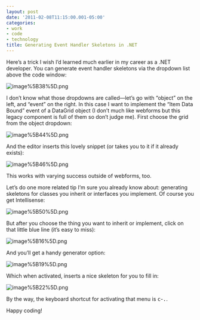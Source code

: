 ```yaml
---
layout: post
date: '2011-02-08T11:15:00.001-05:00'
categories:
- work
- code
- technology
title: Generating Event Handler Skeletons in .NET
---
```



Here’s a trick I wish I’d learned much earlier in my career as a .NET developer. You can generate event handler skeletons via the dropdown list above the code window:

![image%5B38%5D.png](/assets/2011/image%5B38%5D.png)

I don’t know what those dropdowns are called—let’s go with “object” on the left, and “event” on the right. In this case I want to implement the “Item Data Bound” event of a DataGrid object (I don’t much like webforms but this legacy component is full of them so don’t judge me). First choose the grid from the object dropdown:

![image%5B44%5D.png](/assets/2011/image%5B44%5D.png)

And the editor inserts this lovely snippet (or takes you to it if it already exists):

![image%5B46%5D.png](/assets/2011/image%5B46%5D.png)

This works with varying success outside of webforms, too.

Let’s do one more related tip I’m sure you already know about: generating skeletons for classes you inherit or interfaces you implement. Of course you get Intellisense:  

![image%5B50%5D.png](/assets/2011/image%5B50%5D.png)

But after you choose the thing you want to inherit or implement, click on that little blue line (it’s easy to miss):  

![image%5B16%5D.png](/assets/2011/image%5B16%5D.png)

And you’ll get a handy generator option:  

![image%5B19%5D.png](/assets/2011/image%5B19%5D.png)

Which when activated, inserts a nice skeleton for you to fill in:  

![image%5B22%5D.png](/assets/2011/image%5B22%5D.png)

By the way, the keyboard shortcut for activating that menu is <kbd>c</kbd>-<kbd>.</kbd>.

Happy coding!